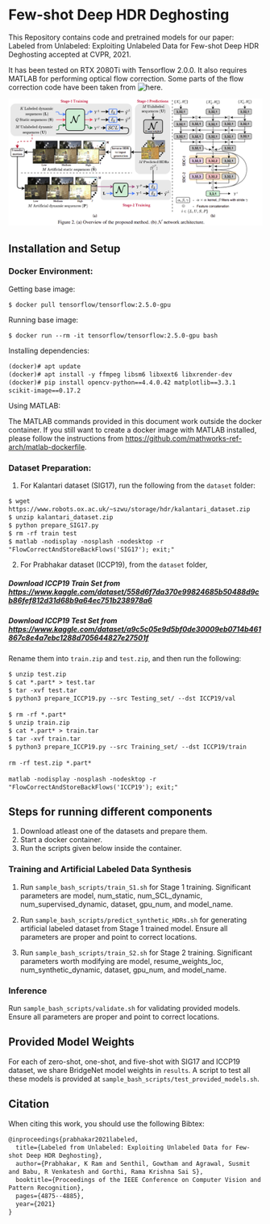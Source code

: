 # Few-shot Deep HDR Deghosting
This Repository contains code and pretrained models for our paper: Labeled from Unlabeled: Exploiting Unlabeled Data for Few-shot Deep HDR Deghosting accepted at CVPR, 2021.

It has been tested on RTX 2080Ti with Tensorflow 2.0.0. It also requires MATLAB for performing optical flow correction. Some parts of the flow correction code have been taken from ![here](http://cseweb.ucsd.edu/~viscomp/projects/SIG17HDR).

![Banner](github_images/overview.png)


## Installation and Setup
### Docker Environment:
Getting base image:
```shell script
$ docker pull tensorflow/tensorflow:2.5.0-gpu
```

Running base image:
```shell script
$ docker run --rm -it tensorflow/tensorflow:2.5.0-gpu bash
```

Installing dependencies:
```shell script
(docker)# apt update
(docker)# apt install -y ffmpeg libsm6 libxext6 libxrender-dev
(docker)# pip install opencv-python==4.4.0.42 matplotlib==3.3.1 scikit-image==0.17.2
```

Using MATLAB:

The MATLAB commands provided in this document work outside the docker container. If you still want to create a docker image with MATLAB installed, please follow the instructions from https://github.com/mathworks-ref-arch/matlab-dockerfile.

### Dataset Preparation:

1. For Kalantari dataset (SIG17), run the following from the `dataset` folder:
```shell script
$ wget https://www.robots.ox.ac.uk/~szwu/storage/hdr/kalantari_dataset.zip
$ unzip kalantari_dataset.zip
$ python prepare_SIG17.py
$ rm -rf train test
$ matlab -nodisplay -nosplash -nodesktop -r "FlowCorrectAndStoreBackFlows('SIG17'); exit;"
```

2. For Prabhakar dataset (ICCP19), from the `dataset` folder,
##### Download ICCP19 Train Set from https://www.kaggle.com/dataset/558d6f7da370e99824685b50488d9cb86fef812d31d68b9a64ec751b238978a6
##### Download ICCP19 Test Set from https://www.kaggle.com/dataset/a9c5c05e9d5bf0de30009eb0714b461867c8e4a7ebc1288d705644827e27501f
Rename them into ```train.zip``` and ```test.zip```, and then run the following:

```shell script
$ unzip test.zip
$ cat *.part* > test.tar
$ tar -xvf test.tar
$ python3 prepare_ICCP19.py --src Testing_set/ --dst ICCP19/val

$ rm -rf *.part*
$ unzip train.zip
$ cat *.part* > train.tar
$ tar -xvf train.tar
$ python3 prepare_ICCP19.py --src Training_set/ --dst ICCP19/train

rm -rf test.zip *.part*

matlab -nodisplay -nosplash -nodesktop -r "FlowCorrectAndStoreBackFlows('ICCP19'); exit;"
```

## Steps for running different components
1. Download atleast one of the datasets and prepare them.
2. Start a docker container.
3. Run the scripts given below inside the container.

### Training and Artificial Labeled Data Synthesis
1. Run ```sample_bash_scripts/train_S1.sh``` for Stage 1 training. Significant parameters are model, num_static, num_SCL_dynamic, num_supervised_dynamic, dataset, gpu_num, and model_name.

2. Run ```sample_bash_scripts/predict_synthetic_HDRs.sh``` for generating artificial labeled dataset from Stage 1 trained model. Ensure all parameters are proper and point to correct locations.

3. Run ```sample_bash_scripts/train_S2.sh``` for Stage 2 training. Significant parameters worth modifying are model, resume_weights_loc, num_synthetic_dynamic, dataset, gpu_num, and model_name.

### Inference
Run ```sample_bash_scripts/validate.sh``` for validating provided models. Ensure all parameters are proper and point to correct locations.

## Provided Model Weights
For each of zero-shot, one-shot, and five-shot with SIG17 and ICCP19 dataset, we share BridgeNet model weights in ```results```. A script to test all these models is provided at ```sample_bash_scripts/test_provided_models.sh```.

## Citation
When citing this work, you should use the following Bibtex:

    @inproceedings{prabhakar2021labeled,
      title={Labeled from Unlabeled: Exploiting Unlabeled Data for Few-shot Deep HDR Deghosting},
      author={Prabhakar, K Ram and Senthil, Gowtham and Agrawal, Susmit and Babu, R Venkatesh and Gorthi, Rama Krishna Sai S},
      booktitle={Proceedings of the IEEE Conference on Computer Vision and Pattern Recognition},
      pages={4875--4885},
      year={2021}
    }
